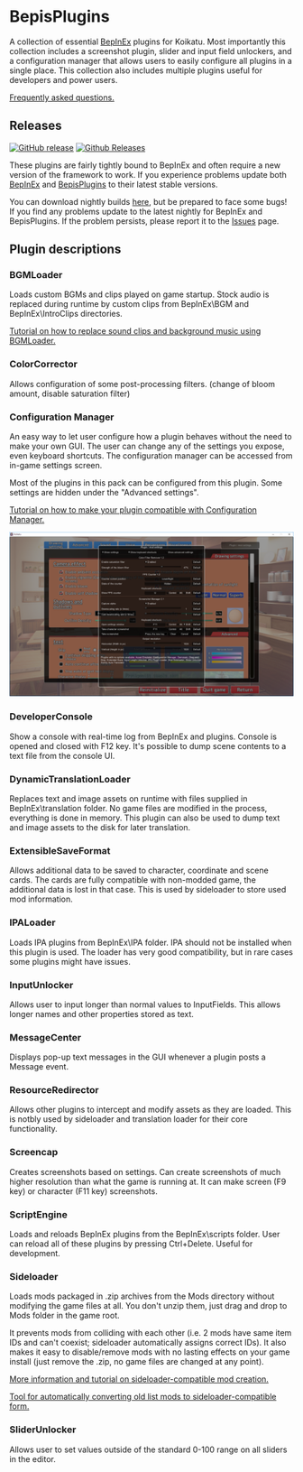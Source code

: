# BepisPlugins
A collection of essential [BepInEx](https://github.com/BepInEx/BepInEx) plugins for Koikatu. Most importantly this collection includes a screenshot plugin, slider and input field unlockers, and a configuration manager that allows users to easily configure all plugins in a single place. This collection also includes multiple plugins useful for developers and power users.

[Frequently asked questions.](https://github.com/bbepis/BepisPlugins/wiki/FAQ)

## Releases
[![GitHub release](https://img.shields.io/github/release/bbepis/BepisPlugins.svg?style=for-the-badge)](https://github.com/bbepis/BepisPlugins/releases)
[![Github Releases](https://img.shields.io/github/downloads/bbepis/BepisPlugins/latest/total.svg?style=for-the-badge)](https://github.com/bbepis/BepisPlugins/releases)

These plugins are fairly tightly bound to BepInEx and often require a new version of the framework to work. If you experience problems update both [BepInEx](https://github.com/BepInEx/BepInEx/releases) and [BepisPlugins](https://github.com/bbepis/BepisPlugins/releases) to their latest stable versions.

You can download nightly builds [here](http://bepisbuilds.dyn.mk/bepis_plugins), but be prepared to face some bugs! If you find any problems update to the latest nightly for BepInEx and BepisPlugins. If the problem persists, please report it to the [Issues](https://github.com/bbepis/BepisPlugins/issues) page.

## Plugin descriptions
### BGMLoader
Loads custom BGMs and clips played on game startup. Stock audio is replaced during runtime by custom clips from BepInEx\BGM and BepInEx\IntroClips directories.

[Tutorial on how to replace sound clips and background music using BGMLoader.](BGMLoader/README.md)

### ColorCorrector
Allows configuration of some post-processing filters. (change of bloom amount, disable saturation filter)

### Configuration Manager
An easy way to let user configure how a plugin behaves without the need to make your own GUI. The user can change any of the settings you expose, even keyboard shortcuts. The configuration manager can be accessed from in-game settings screen.

Most of the plugins in this pack can be configured from this plugin. Some settings are hidden under the "Advanced settings".

[Tutorial on how to make your plugin compatible with Configuration Manager.](ConfigurationManager/README.md)

![Configuration manager](ConfigurationManager/Screenshot.PNG)

### DeveloperConsole
Show a console with real-time log from BepInEx and plugins. Console is opened and closed with F12 key. It's possible to dump scene contents to a text file from the console UI.

### DynamicTranslationLoader
Replaces text and image assets on runtime with files supplied in BepInEx\translation folder. No game files are modified in the process, everything is done in memory. This plugin can also be used to dump text and image assets to the disk for later translation.

### ExtensibleSaveFormat
Allows additional data to be saved to character, coordinate and scene cards. The cards are fully compatible with non-modded game, the additional data is lost in that case. This is used by sideloader to store used mod information.

### IPALoader
Loads IPA plugins from BepInEx\IPA folder. IPA should not be installed when this plugin is used. The loader has very good compatibility, but in rare cases some plugins might have issues.

### InputUnlocker
Allows user to input longer than normal values to InputFields. This allows longer names and other properties stored as text.

### MessageCenter
Displays pop-up text messages in the GUI whenever a plugin posts a Message event.

### ResourceRedirector
Allows other plugins to intercept and modify assets as they are loaded. This is notbly used by sideloader and translation loader for their core functionality.

### Screencap
Creates screenshots based on settings. Can create screenshots of much higher resolution than what the game is running at. It can make screen (F9 key) or character (F11 key) screenshots.

### ScriptEngine
Loads and reloads BepInEx plugins from the BepInEx\scripts folder. User can reload all of these plugins by pressing Ctrl+Delete. Useful for development.

### Sideloader
Loads mods packaged in .zip archives from the Mods directory without modifying the game files at all. You don't unzip them, just drag and drop to Mods folder in the game root.

It prevents mods from colliding with each other (i.e. 2 mods have same item IDs and can't coexist; sideloader automatically assigns correct IDs). It also makes it easy to disable/remove mods with no lasting effects on your game install (just remove the .zip, no game files are changed at any point).

[More information and tutorial on sideloader-compatible mod creation.](https://github.com/bbepis/BepisPlugins/wiki/Creating-.zip-mods)

[Tool for automatically converting old list mods to sideloader-compatible form.](https://mega.nz/#!lB8jQQab!tZ_yQy-F2Czig5JcRNFUxnSgJtFShck4kx3eEhm40HM)

### SliderUnlocker
Allows user to set values outside of the standard 0-100 range on all sliders in the editor.
